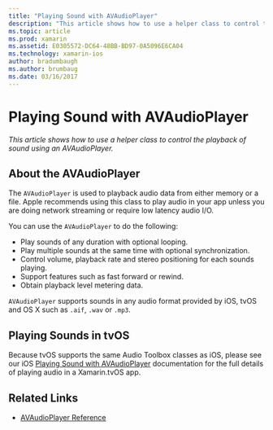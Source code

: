 ```yaml
---
title: "Playing Sound with AVAudioPlayer"
description: "This article shows how to use a helper class to control the playback of sound using an AVAudioPlayer."
ms.topic: article
ms.prod: xamarin
ms.assetid: E0305572-DC64-48BB-BD97-0A5096E6CA04
ms.technology: xamarin-ios
author: bradumbaugh
ms.author: brumbaug
ms.date: 03/16/2017
---
```


# Playing Sound with AVAudioPlayer

_This article shows how to use a helper class to control the playback of sound using an AVAudioPlayer._

## About the AVAudioPlayer

The `AVAudioPlayer` is used to playback audio data from either memory or a file. Apple recommends using this class to play audio in your app unless you are doing network streaming or require low latency audio I/O.

You can use the `AVAudioPlayer` to do the following:

- Play sounds of any duration with optional looping.
- Play multiple sounds at the same time with optional synchronization.
- Control volume, playback rate and stereo positioning for each sounds playing.
- Support features such as fast forward or rewind.
- Obtain playback level metering data.

`AVAudioPlayer` supports sounds in any audio format provided by iOS, tvOS and OS X such as `.aif`, `.wav` or `.mp3`.

## Playing Sounds in tvOS

Because tvOS supports the same Audio Toolbox classes as iOS, please see our iOS [Playing Sound with AVAudioPlayer](http://developer.xamarin.com/recipes/ios/media/sound/avaudioplayer/) documentation for the full details of playing audio in a Xamarin.tvOS app.



## Related Links

- [AVAudioPlayer Reference](https://developer.apple.com/library/ios/documentation/AVFoundation/Reference/AVAudioPlayerClassReference/)
